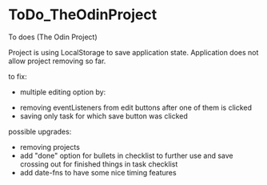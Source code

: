 # ToDo_TheOdinProject
 To does (The Odin Project)

 
 Project is using LocalStorage to save application state.
 Application does not allow project removing so far.

to fix:
- multiple editing option
by:
 + removing eventListeners from edit buttons after one of them is clicked
 + saving only task for which save button was clicked

possible upgrades:
- removing projects
- add "done" option for bullets in checklist to further use and save crossing out for finished things in task checklist
- add date-fns to have some nice timing features

